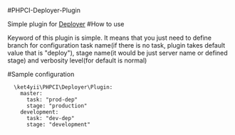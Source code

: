 #PHPCI-Deployer-Plugin

Simple plugin for [Deployer](http://deployer.org)
#How to use

Keyword of this plugin is simple. It means that you just need to define branch 
for configuration task name(if there is no task, plugin takes 
default value that is "deploy"), stage name(it would be just server name or defined stage)
and verbosity level(for default is normal)

#Sample configuration
```
  \ket4yii\PHPCI\Deployer\Plugin:
    master:
      task: "prod-dep"
      stage: "production" 
    development:
      task: "dev-dep"
      stage: "development"
```
